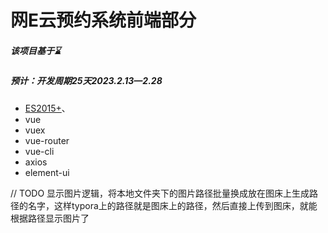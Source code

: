# 网E云预约系统前端部分

##### 该项目基于⌛

##### 预计：**开发周期25天**2023.2.13—2.28

- [ES2015+](https://es6.ruanyifeng.com/)、
- vue
- vuex
- vue-router
- vue-cli
- axios
- element-ui

// TODO 显示图片逻辑，将本地文件夹下的图片路径批量换成放在图床上生成路径的名字，这样typora上的路径就是图床上的路径，然后直接上传到图床，就能根据路径显示图片了